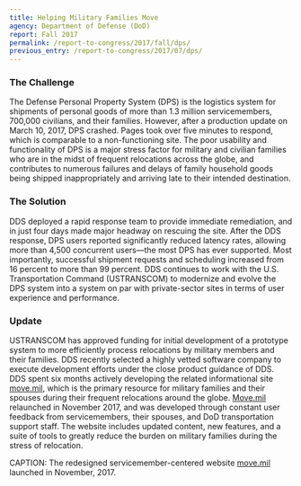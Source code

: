 ```yaml
---
title: Helping Military Families Move
agency: Department of Defense (DoD)
report: Fall 2017
permalink: /report-to-congress/2017/fall/dps/
previous_entry: /report-to-congress/2017/07/dps/
---
```

### The Challenge

The Defense Personal Property System (DPS) is the logistics system for shipments of personal goods of more than 1.3 million servicemembers, 700,000 civilians, and their families. However, after a production update on March 10, 2017, DPS crashed. Pages took over five minutes to respond, which is comparable to a non-functioning site. The poor usability and functionality of DPS is a major stress factor for military and civilian families who are in the midst of frequent relocations across the globe, and contributes to numerous failures and delays of family household goods being shipped inappropriately and arriving late to their intended destination.

### The Solution

DDS deployed a rapid response team to provide immediate remediation, and in just four days made major headway on rescuing the site. After the DDS response, DPS users reported significantly reduced latency rates, allowing more than 4,500 concurrent users—the most DPS has ever supported. Most importantly, successful shipment requests and scheduling increased from 16 percent to more than 99 percent. DDS continues to work with the U.S. Transportation Command (USTRANSCOM) to modernize and evolve the DPS system into a system on par with private-sector sites in terms of user experience and performance.

### Update

USTRANSCOM has approved funding for initial development of a prototype system to more efficiently process relocations by military members and their families. DDS recently selected a highly vetted software company to execute development efforts under the close product guidance of DDS. DDS spent six months actively developing the related informational site [move.mil](https://move.mil), which is the primary resource for military families and their spouses during their frequent relocations around the globe. [Move.mil](https://move.mil) relaunched in November 2017, and was developed through constant user feedback from servicemembers, their spouses, and DoD transportation support staff. The website includes updated content, new features, and a suite of tools to greatly reduce the burden on military families during the stress of relocation.

CAPTION: The redesigned servicemember-centered website [move.mil](https://move.mil) launched in November, 2017.
